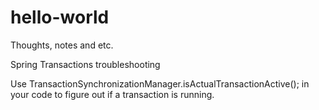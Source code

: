 # hello-world
Thoughts, notes and etc.

Spring Transactions troubleshooting

Use TransactionSynchronizationManager.isActualTransactionActive();
in your code to figure out if a transaction is running.
